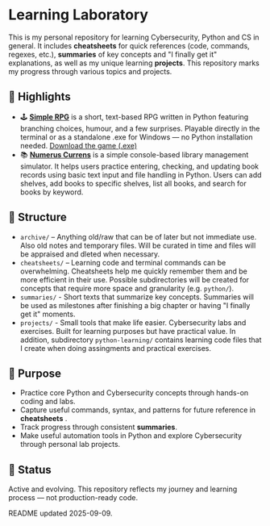 # Learning Laboratory

This is my personal repository for learning Cybersecurity, Python and CS in general. It includes **cheatsheets** for quick references (code, commands, regexes, etc.), **summaries** of key concepts and "I finally get it" explanations, as well as my unique learning **projects**. This repository marks my progress through various topics and projects.

## 🚀 Highlights

- 🕹️ [**Simple RPG**](projects/05-rpg-game.py) is a short, text-based RPG written in Python featuring branching choices, humour, and a few surprises. Playable directly in the terminal or as a standalone .exe for Windows — no Python installation needed. [Download the game (.exe)](https://github.com/ztrbusic/python-learning/releases/download/rpg-v1.0/05-rpg-game-v1.exe)
- 📚 [**Numerus Currens**](projects/02-numerus-currens.py) is a simple console-based library management simulator. It helps users practice entering, checking, and updating book records using basic text input and file handling in Python. Users can add shelves, add books to specific shelves, list all books, and search for books by keyword.

## 📁 Structure

- `archive/` – Anything old/raw that can be of later but not immediate use. Also old notes and temporary files. Will be curated in time and files will be appraised and dleted when necessary.
- `cheatsheets/` – Learning code and terminal commands can be overwhelming. Cheatsheets help me quickly remember them and be more efficient in their use. Possible subdirectories will be created for concepts that require more space and granularity (e.g. `python/`).
- `summaries/` - Short texts that summarize key concepts. Summaries will be used as milestones after finishing a big chapter or having "I finally get it" moments.
- `projects/` -  Small tools that make life easier. Cybersecurity labs and exercises. Built for learning purposes but have practical value. In addition, subdirectory `python-learning/` contains learning code files that I create when doing assingments and practical exercises.

## 🧠 Purpose

- Practice core Python and Cybersecurity concepts through hands-on coding and labs.
- Capture useful commands, syntax, and patterns for future reference in **cheatsheets** .
- Track progress through consistent **summaries**.
- Make useful automation tools in Python and explore Cybersecurity through personal lab projects.

## 🚧 Status

Active and evolving. This repository reflects my journey and learning process — not production-ready code.

README updated 2025-09-09.